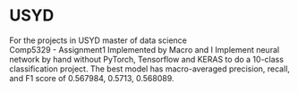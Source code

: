 # USYD
For the projects in USYD master of data science\
Comp5329 - Assignment1
Implemented by Macro and I
Implement neural network by hand without PyTorch, Tensorflow and KERAS to do a 10-class classification project. 
The best model has macro-averaged precision, recall, and F1 score of 0.567984, 0.5713, 0.568089.
